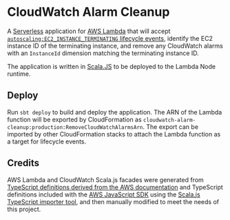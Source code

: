 # CloudWatch Alarm Cleanup

A [Serverless](https://serverless.com) application for [AWS Lambda](https://aws.amazon.com/lambda/) that will accept [`autoscaling:EC2_INSTANCE_TERMINATING` lifecycle events](https://docs.aws.amazon.com/autoscaling/ec2/userguide/AutoScalingGroupLifecycle.html), identify the EC2 instance ID of the terminating instance, and remove any CloudWatch alarms with an `InstanceId` dimension matching the terminating instance ID.

The application is written in [Scala.JS](https://www.scala-js.org) to be deployed to the Lambda Node runtime.

## Deploy

Run `sbt deploy` to build and deploy the application. The ARN of the Lambda function will be exported by CloudFormation as `cloudwatch-alarm-cleanup:production:RemoveCloudWatchAlarmsArn`. The export can be imported by other CloudFormation stacks to attach the Lambda function as a target for lifecycle events. 

## Credits

AWS Lambda and CloudWatch Scala.js facades were generated from [TypeScript definitions derived from the AWS documentation](https://github.com/DefinitelyTyped/DefinitelyTyped/tree/50dafbd8e340f232392f5d7b88d163a046ebfdd5/types/aws-lambda) and TypeScript definitions included with the [AWS JavaScript SDK](https://github.com/aws/aws-sdk-js/) using the [Scala.js TypeScript importer tool](https://github.com/sjrd/scala-js-ts-importer), and then manually modified to meet the needs of this project.
